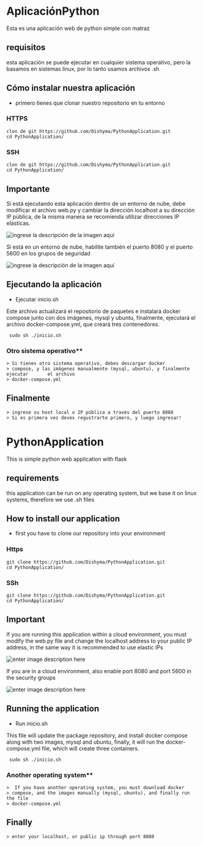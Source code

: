 # AplicaciónPython

Esta es una aplicación web de python simple con matraz

## requisitos

esta aplicación se puede ejecutar en cualquier sistema operativo, pero la basamos en sistemas linux, por lo tanto usamos archivos .sh

## Cómo instalar nuestra aplicación

- primero tienes que clonar nuestro repositorio en tu entorno

### HTTPS

    clon de git https://github.com/Dishyma/PythonApplication.git
    cd PythonApplication/

### SSH

    clon de git https://github.com/Dishyma/PythonApplication.git
    cd PythonApplication/

## Importante

Si está ejecutando esta aplicación dentro de un entorno de nube, debe modificar el archivo web.py y cambiar la dirección localhost a su dirección IP pública, de la misma manera se recomienda utilizar direcciones IP elásticas.

![ingrese la descripción de la imagen aquí](https://i.ibb.co/xGZcg0h/Screenshot-2023-05-08-105201.png)

Si está en un entorno de nube, habilite también el puerto 8080 y el puerto 5600 en los grupos de seguridad

![ingrese la descripción de la imagen aquí](https://i.ibb.co/Lpqn0KF/Screenshot-2023-05-08-111725.png)

## Ejecutando la aplicación

- Ejecutar inicio.sh

Este archivo actualizará el repositorio de paquetes e instalará docker compose junto con dos imágenes, mysql y ubuntu, finalmente, ejecutará el archivo docker-compose.yml, que creará tres contenedores.

     sudo sh ./inicio.sh

### Otro sistema operativo**

    > Si tienes otro sistema operativo, debes descargar docker
    > compose, y las imágenes manualmente (mysql, ubuntu), y finalmente ejecutar       el archivo
    > docker-compose.yml

## Finalmente

    > ingrese su host local o IP pública a través del puerto 8080
    > Si es primera vez deves regustrarte primero, y luego ingresar!



# PythonApplication

This is simple python web application with flask

## requirements

this application can be run on any operating system, but we base it on linux systems, therefore we use .sh files

## How to install our application

- first you have to clone our repository into your environment

### Https

    git clone https://github.com/Dishyma/PythonApplication.git
    cd PythonApplication/

### SSh

    git clone https://github.com/Dishyma/PythonApplication.git
    cd PythonApplication/

## Important

If you are running this application within a cloud environment, you must modify the web.py file and change the localhost address to your public IP address, in the same way it is recommended to use elastic IPs

![enter image description here](https://i.ibb.co/xGZcg0h/Screenshot-2023-05-08-105201.png)

If you are in a cloud environment, also enable port 8080 and port 5600 in the security groups

![enter image description here](https://i.ibb.co/Lpqn0KF/Screenshot-2023-05-08-111725.png)

## Running the application

- Run inicio.sh

This file will update the package repository, and install docker compose along with two images, mysql and ubuntu, finally, it will run the docker-compose.yml file, which will create three containers.

     sudo sh ./inicio.sh

### Another operating system**

    >  If you have another operating system, you must download docker
    > compose, and the images manually (mysql, ubuntu), and finally run the file
    > docker-compose.yml

## Finally

    > enter your localhost, or public ip through port 8080

